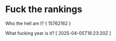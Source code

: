 # Fuck the rankings

Who the hell am I?
{ 15762162 }

What fucking year is it?
[ 2025-04-05T16:23:20Z ]
